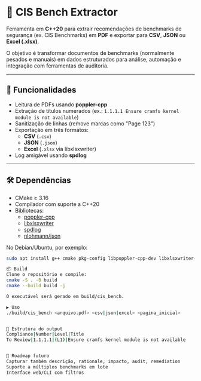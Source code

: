 # 📑 CIS Bench Extractor

Ferramenta em **C++20** para extrair recomendações de benchmarks de segurança (ex. CIS Benchmarks) em **PDF** e exportar para **CSV**, **JSON** ou **Excel (.xlsx)**.

O objetivo é transformar documentos de benchmarks (normalmente pesados e manuais) em dados estruturados para análise, automação e integração com ferramentas de auditoria.

---

## 🚀 Funcionalidades
- Leitura de PDFs usando **poppler-cpp**  
- Extração de títulos numerados (ex.: `1.1.1.1 Ensure cramfs kernel module is not available`)  
- Sanitização de linhas (remove marcas como "Page 123")  
- Exportação em três formatos:
  - **CSV** (`.csv`)
  - **JSON** (`.json`)
  - **Excel** (`.xlsx` via libxlsxwriter)  
- Log amigável usando **spdlog**

---

## 🛠️ Dependências
- CMake ≥ 3.16
- Compilador com suporte a C++20
- Bibliotecas:
  - [poppler-cpp](https://poppler.freedesktop.org/)
  - [libxlsxwriter](https://libxlsxwriter.github.io/)
  - [spdlog](https://github.com/gabime/spdlog)
  - [nlohmann/json](https://github.com/nlohmann/json)

No Debian/Ubuntu, por exemplo:
```bash
sudo apt install g++ cmake pkg-config libpoppler-cpp-dev libxlsxwriter-dev

📦 Build
Clone o repositório e compile:
cmake -S . -B build
cmake --build build -j

O executável será gerado em build/cis_bench.

▶️ Uso
./build/cis_bench <arquivo.pdf> <csv|json|excel> <pagina_inicial>


📂 Estrutura do output
Compliance|Number|Level|Title
To Review|1.1.1.1|(L1)|Ensure cramfs kernel module is not available


📌 Roadmap futuro
Capturar também descrição, rationale, impacto, audit, remediation
Suporte a múltiplos benchmarks em lote
Interface web/CLI com filtros